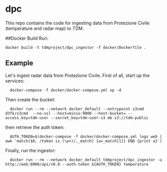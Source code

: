 # dpc
This repo contains the code for ingesting data from Protezione Civile (temperature and radar map) to TDM.

##Docker Build
Run:
```
docker build -t tdmproject/dpc_ingestor -f docker/Dockerfile .
```

## Example
Let's ingest radar data from Protezione Civile. First of all, start up the services:

```
  docker-compose -f docker/docker-compose.yml up -d
```

Then create the bucket:
  
```
  docker run --rm --network docker_default --entrypoint s3cmd d3fk/s3cmd  --no-ssl --host=minio:9000 --host-bucket= --access_key=tdm-user --secret_key=tdm-user-s3 mb s3://tdm-public
```

then retrieve the auth token:
```
  AUTH_TOKEN=$(docker-compose -f docker/docker-compose.yml logs web | awk 'match($0, /token is (\w+)/,_match) {a=_match[1]} END {print a}')
```

Finally, run the ingestor:
```
  docker run --rm --network docker_default tdmproject/dpc_ingestor -u http://web:8000/api/v0.0 --auth-token ${AUTH_TOKEN} temperature
```

